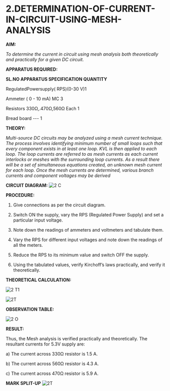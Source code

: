 # 2.DETERMINATION-OF-CURRENT-IN-CIRCUIT-USING-MESH-ANALYSIS

**AIM:**

*To determine the current in circuit using mesh analysis both theoretically and practically for a given DC circuit.*

**APPARATUS REQUIRED:**

**SL.NO	APPARATUS	SPECIFICATION	QUANTITY**

  RegulatedPowersupply( RPS)(0-30 V)1
	
  Ammeter	( 0 - 10 mA) MC	3
	
  Resistors	330Ω,.470Ω,560Ω	Each 1
	
  Bread board	---	1

**THEORY:**

*Multi-source DC circuits may be analyzed using a mesh current technique. The process involves identifying minimum number of small loops such that every component exists in at least one loop. KVL is then applied to each loop. The loop currents are referred to as mesh currents as each current interlocks or meshes with the surrounding loop currents. As a result there will be a set of simultaneous equations created, an unknown mesh current for each loop. Once the mesh currents are determined, various branch currents and component voltages may be derived*

**CIRCUIT DIAGRAM:**
![2 C](https://github.com/user-attachments/assets/1991169c-14d6-466e-a022-5062703bfe8a)

**PROCEDURE:** 

1.	Give connections as per the circuit diagram.

2.	Switch ON the supply, vary the RPS (Regulated Power Supply) and set a particular input voltage.

3.	Note down the readings of ammeters and voltmeters and tabulate them.

4.	Vary the RPS for different input voltages and note down the readings of all the meters.

5.	Reduce the RPS to its minimum value and switch OFF the supply.

6.	Using the tabulated values, verify Kirchoff’s laws practically, and verify it theoretically.


**THEORETICAL CALCULATION:** 

![2 T1](https://github.com/user-attachments/assets/94d0883e-72ab-4b68-934f-a00bf63deaf2)


![2T ](https://github.com/user-attachments/assets/316ce082-f270-4ece-9e10-2189255871e6)




**OBSERVATION TABLE:**

![2 O](https://github.com/user-attachments/assets/29a70dfe-c7da-46bd-b3f4-f5dae3258204)


**RESULT:**

Thus, the Mesh analysis is verified practically and theoretically. The resultant currents for 5.3V supply are:

a)	The current across 330Ω resistor is 1.5	A.

b)	The current across 560Ω resistor is 4.3	A.

c)	The current across 470Ω resistor is 5.9	A.

**MARK SPLIT-UP**
![2T ](https://github.com/user-attachments/assets/01d5f3da-258b-4edc-9f18-afcfa923c385)

